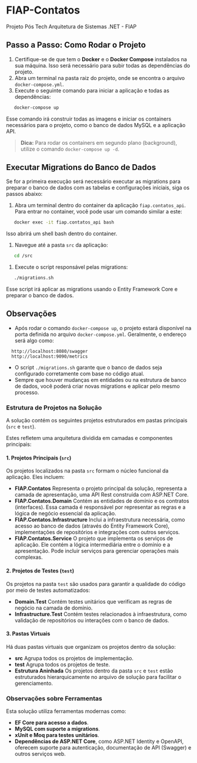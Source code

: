 # FIAP-Contatos
Projeto Pós Tech Arquitetura de Sistemas .NET - FIAP

## Passo a Passo: Como Rodar o Projeto
1. Certifique-se de que tem o **Docker** e o **Docker Compose** instalados na sua máquina. Isso será necessário para subir todas as dependências do projeto.
2. Abra um terminal na pasta raiz do projeto, onde se encontra o arquivo `docker-compose.yml`.
3. Execute o seguinte comando para iniciar a aplicação e todas as dependências:
``` bash
   docker-compose up
```
Esse comando irá construir todas as imagens e iniciar os containers necessários para o projeto, como o banco de dados MySQL e a aplicação API.

> **Dica:** Para rodar os containers em segundo plano (background), utilize o comando `docker-compose up -d`.
>

## Executar Migrations do Banco de Dados
Se for a primeira execução será necessário executar as migrations para preparar o banco de dados com as tabelas e configurações iniciais, siga os passos abaixo:
1. Abra um terminal dentro do container da aplicação `fiap.contatos_api`. Para entrar no container, você pode usar um comando similar a este:
``` bash
   docker exec -it fiap.contatos_api bash
```
Isso abrirá um shell bash dentro do container.
1. Navegue até a pasta `src` da aplicação:
``` bash
   cd /src
```
1. Execute o script responsável pelas migrations:
``` bash
   ./migrations.sh
```
Esse script irá aplicar as migrations usando o Entity Framework Core e preparar o banco de dados.
## Observações
- Após rodar o comando `docker-compose up`, o projeto estará disponível na porta definida no arquivo `docker-compose.yml`. Geralmente, o endereço será algo como:
``` 
  http://localhost:8080/swagger
  http://localhost:9090/metrics
```
- O script `./migrations.sh` garante que o banco de dados seja configurado corretamente com base no código atual.
- Sempre que houver mudanças em entidades ou na estrutura de banco de dados, você poderá criar novas migrations e aplicar pelo mesmo processo.


### Estrutura de Projetos na Solução
A solução contém os seguintes projetos estruturados em pastas principais (`src` e `test`).

Estes refletem uma arquitetura dividida em camadas e componentes principais:
#### **1. Projetos Principais (`src`)**
Os projetos localizados na pasta `src` formam o núcleo funcional da aplicação. Eles incluem:
- **FIAP.Contatos**
  Representa o projeto principal da solução, representa a camada de apresentação, uma API Rest construída com ASP.NET Core.
- **FIAP.Contatos.Domain**
  Contém as entidades de domínio e os contratos (interfaces). Essa camada é responsável por representar as regras e a lógica de negócio essencial da aplicação.
- **FIAP.Contatos.Infrastructure**
  Inclui a infraestrutura necessária, como acesso ao banco de dados (através do Entity Framework Core), implementações de repositórios e integrações com outros serviços.
- **FIAP.Contatos.Service**
  O projeto que implementa os serviços de aplicação. Ele contém a lógica intermediária entre o domínio e a apresentação. Pode incluir serviços para gerenciar operações mais complexas.

#### **2. Projetos de Testes (`test`)**
Os projetos na pasta `test` são usados para garantir a qualidade do código por meio de testes automatizados:
- **Domain.Test**
  Contém testes unitários que verificam as regras de negócio na camada de domínio.
- **Infrastructure.Test**
  Contém testes relacionados à infraestrutura, como validação de repositórios ou interações com o banco de dados.

#### **3. Pastas Virtuais**
Há duas pastas virtuais que organizam os projetos dentro da solução:
- **src**
  Agrupa todos os projetos de implementação.
- **test**
  Agrupa todos os projetos de teste.
- **Estrutura Aninhada**
  Os projetos dentro da pasta `src` e `test` estão estruturados hierarquicamente no arquivo de solução para facilitar o gerenciamento.

### Observações sobre Ferramentas
Esta solução utiliza ferramentas modernas como:
- **EF Core para acesso a dados**.
- **MySQL com suporte a migrations**.
- **xUnit e Moq para testes unitários**.
- **Dependências de ASP.NET Core**, como ASP.NET Identity e OpenAPI, oferecem suporte para autenticação, documentação de API (Swagger) e outros serviços web.